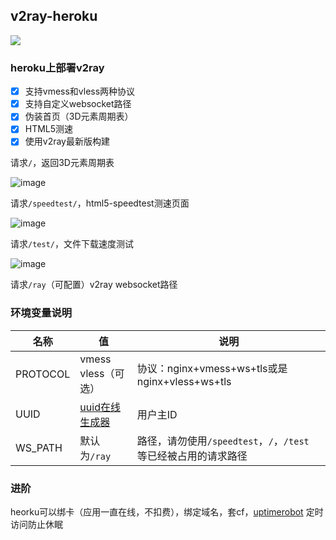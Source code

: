 ## v2ray-heroku
[![](https://www.herokucdn.com/deploy/button.png)](https://heroku.com/deploy?template=https://github.com/libsgh/v2ray-heroku.git)

### heroku上部署v2ray
- [x] 支持vmess和vless两种协议
- [x] 支持自定义websocket路径
- [x] 伪装首页（3D元素周期表）
- [x] HTML5测速
- [x] 使用v2ray最新版构建

请求`/`，返回3D元素周期表

![image](https://cdn.jsdelivr.net/gh/libsgh/v2ray-heroku@main/doc/1.png)

请求`/speedtest/`，html5-speedtest测速页面

![image](https://cdn.jsdelivr.net/gh/libsgh/v2ray-heroku@main/doc/2.png)

请求`/test/`，文件下载速度测试

![image](https://cdn.jsdelivr.net/gh/libsgh/v2ray-heroku@main/doc/3.png)

请求`/ray`（可配置）v2ray websocket路径


### 环境变量说明

|  名称 | 值  | 说明  |
| ------------ | ------------ | ------------ |
|  PROTOCOL |  vmess<br>vless（可选） |  协议：nginx+vmess+ws+tls或是nginx+vless+ws+tls |
|  UUID |  [uuid在线生成器](https://www.uuidgenerator.net "uuid在线生成器") | 用户主ID  |
|  WS_PATH | 默认为`/ray` |  路径，请勿使用`/speedtest`，`/`，`/test` 等已经被占用的请求路径 |

### 进阶
heorku可以绑卡（应用一直在线，不扣费），绑定域名，套cf，[uptimerobot](https://uptimerobot.com/) 定时访问防止休眠